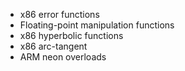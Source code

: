 * x86 error functions
* Floating-point manipulation functions
* x86 hyperbolic functions
* x86 arc-tangent
* ARM neon overloads